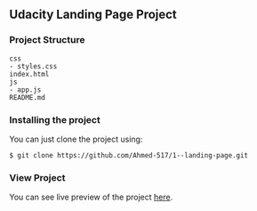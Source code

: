 ## Udacity Landing Page Project

### Project Structure
```
css
- styles.css    
index.html
js
- app.js
README.md
```

### Installing the project
You can just clone the project using:
```
$ git clone https://github.com/Ahmed-517/1--landing-page.git
```

### View Project
You can see live preview of the project [here](https://ahmed-517.github.io/1--landing-page/).
